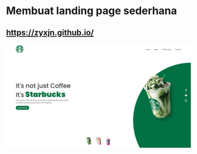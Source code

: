# Membuat landing page sederhana

## https://zyxjn.github.io/

![alt text](https://github.com/ZyxJn/ZyxJn.github.io/blob/master/images/Results.png?raw=true)
